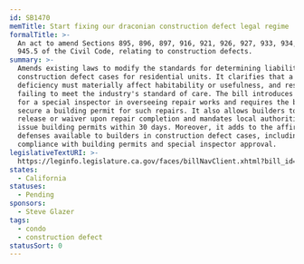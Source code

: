 ```yaml
---
id: SB1470
memTitle: Start fixing our draconian construction defect legal regime
formalTitle: >-
  An act to amend Sections 895, 896, 897, 916, 921, 926, 927, 933, 934, and
  945.5 of the Civil Code, relating to construction defects.
summary: >-
  Amends existing laws to modify the standards for determining liability in
  construction defect cases for residential units. It clarifies that a
  deficiency must materially affect habitability or usefulness, and result from
  failing to meet the industry's standard of care. The bill introduces a role
  for a special inspector in overseeing repair works and requires the builder to
  secure a building permit for such repairs. It also allows builders to obtain a
  release or waiver upon repair completion and mandates local authorities to
  issue building permits within 30 days. Moreover, it adds to the affirmative
  defenses available to builders in construction defect cases, including
  compliance with building permits and special inspector approval.
legislativeTextURI: >-
  https://leginfo.legislature.ca.gov/faces/billNavClient.xhtml?bill_id=202320240SB1470
states:
  - California
statuses:
  - Pending
sponsors:
  - Steve Glazer
tags:
  - condo
  - construction defect
statusSort: 0
---
```


